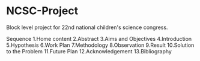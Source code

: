 # NCSC-Project
Block level project for 22nd national children's science congress.

Sequence
1.Home content
2.Abstract
3.Aims and Objectives
4.Introduction
5.Hypothesis
6.Work Plan
7.Methodology
8.Observation
9.Result
10.Solution to the Problem
11.Future Plan
12.Acknowledgement
13.Bibliography
